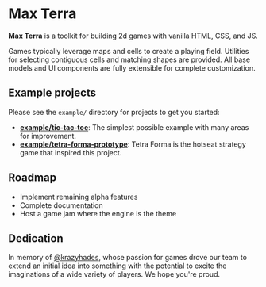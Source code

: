 # Max Terra
**Max Terra** is a toolkit for building 2d games with vanilla HTML, CSS, and JS.

Games typically leverage maps and cells to create a playing field.
Utilities for selecting contiguous cells and matching shapes are provided.
All base models and UI components are fully extensible for complete customization.

## Example projects
Please see the `example/` directory for projects to get you started:
- **[example/tic-tac-toe](example/tic-tac-toe)**: The simplest possible example with many areas for improvement.
- **[example/tetra-forma-prototype](example/tetra-forma-prototype)**: Tetra Forma is the hotseat strategy game that inspired this project.

## Roadmap
- Implement remaining alpha features
- Complete documentation
- Host a game jam where the engine is the theme

## Dedication
In memory of [@krazyhades](https://github.com/krazyhades), whose passion for games drove our team to extend an initial idea into something with the potential to excite the imaginations of a wide variety of players.
We hope you're proud.
